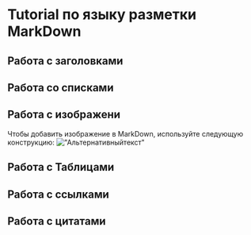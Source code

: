 # Tutorial по языку разметки MarkDown

## Работа с заголовками

## Работа со списками

## Работа с изображени
Чтобы добавить изображение в MarkDown, используйте следующую конструкцию:
!["Альтернативныйтекст"](https://upload.wikimedia.org/wikipedia/commons/thumb/8/80/140-P1020281_-_Flickr_-_Laurie_Nature_Bee.jpg/1280px-140-P1020281_-_Flickr_-_Laurie_Nature_Bee.jpg)

## Работа с Таблицами

## Работа с ссылками

## Работа с цитатами
